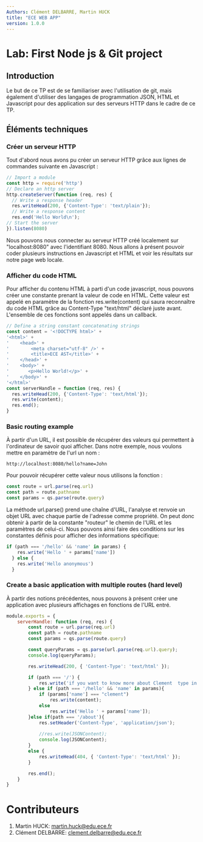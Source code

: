 ```yaml
---
Authors: Clément DELBARRE, Martin HUCK
title: "ECE WEB APP"
version: 1.0.0
---
```



# Lab: First Node js & Git project 

## Introduction

Le but de ce TP est de se familiariser avec l'utilisation de git, mais également d'utiliser des langages de programmation JSON, HTML et Javascript pour des application sur des serveurs HTTP dans le cadre de ce TP.

## Éléments techniques 

### Créer un serveur HTTP

Tout d'abord nous avons pu créer un serveur HTTP grâce aux lignes de commandes suivante en Javascript : 

```javascript
// Import a module
const http = require('http')
// Declare an http server
http.createServer(function (req, res) {
  // Write a response header
  res.writeHead(200, {'Content-Type': 'text/plain'});
  // Write a response content
  res.end('Hello World\n');
// Start the server
}).listen(8080)
```

Nous pouvons nous connecter au serveur HTTP créé localement sur "localhost:8080" avec l'identifiant 8080. Nous allons à présent pouvoir coder plusieurs instructions en Javascript et HTML et voir les résultats sur notre page web locale. 

### Afficher du code HTML

Pour afficher du contenu HTML à parti d'un code javascript, nous pouvons créer une constante prenant la valeur de code en HTML. Cette valeur est appelé en paramètre de la fonction res.write(content) qui saura reconnaître du code HTML grâce au Content-Type "text/html" déclaré juste avant. L'ensemble de ces fonctions sont appelés dans un callback.

```javascript
// Define a string constant concatenating strings
const content = '<!DOCTYPE html>' +
'<html>' +
'    <head>' +
'        <meta charset="utf-8" />' +
'        <title>ECE AST</title>' +
'    </head>' + 
'    <body>' +
'       <p>Hello World!</p>' +
'    </body>' +
'</html>'
const serverHandle = function (req, res) {
  res.writeHead(200, {'Content-Type': 'text/html'});
  res.write(content);
  res.end();
}
```

### Basic routing example 

À partir d'un URL, il est possible de récupérer des valeurs qui permettent à l'ordinateur de savoir quoi afficher. 
Dans notre exemple, nous voulons mettre en paramètre de l'url un nom : 

```
http://localhost:8080/hello?name=John
```

Pour pouvoir récupérer cette valeur nous utilisons la fonction :
``` javascript
const route = url.parse(req.url)
const path = route.pathname 
const params = qs.parse(route.query)
```

La méthode url.parse() prend une chaîne d'URL, l'analyse et renvoie un objet URL avec chaque partie de l'adresse comme propriété. On peut donc obtenir à partir de la constante "routeur" le chemin de l'URL et les paramètres de celui-ci. Nous pouvons ainsi faire des conditions sur les constantes définis pour afficher des informations spécifique:
``` javascript
if (path === '/hello' && 'name' in params) {
    res.write('Hello ' + params['name'])
  } else {
    res.write('Hello anonymous')
  }
```

### Create a basic application with multiple routes (hard level)

À partir des notions précédentes, nous pouvons à présent créer une application avec plusieurs affichages en fonctions de l'URL entré. 

``` javascript
module.exports = {
    serverHandle: function (req, res) {
        const route = url.parse(req.url)
        const path = route.pathname
        const params = qs.parse(route.query)

        const queryParams = qs.parse(url.parse(req.url).query);
        console.log(queryParams);

        res.writeHead(200, { 'Content-Type': 'text/html' });

        if (path === '/') {
            res.write('if you want to know more about Clement  type in the url /hello&name=martin else you can just replace it by your name, DON\'T forgot the url: /about');
        } else if (path === '/hello' && 'name' in params){
            if (params['name'] === "clement")
                res.write(content);
            else
                res.write('Hello ' + params['name']);
        }else if(path === '/about'){
            res.setHeader('Content-Type', 'application/json');            res.end(JSON.stringify(JSONContent));
            
            //res.write(JSONContent);
            console.log(JSONContent);
        }
        else {
            res.writeHead(404, { 'Content-Type': 'text/html' });
        }

        res.end();
    }
}
```

# Contributeurs
1. Martin HUCK: martin.huck@edu.ece.fr
2. Clément DELBARRE: clement.delbarre@edu.ece.fr